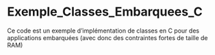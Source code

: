# Exemple_Classes_Embarquees_C
Ce code est un exemple d’implémentation de classes en C pour des applications embarquées (avec donc des contraintes fortes de taille de RAM)
